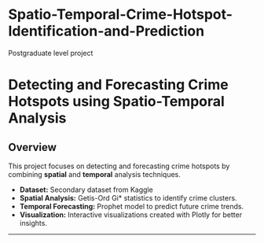 # Spatio-Temporal-Crime-Hotspot-Identification-and-Prediction
Postgraduate level project

# Detecting and Forecasting Crime Hotspots using Spatio-Temporal Analysis  

## Overview  
This project focuses on detecting and forecasting crime hotspots by combining **spatial** and **temporal** analysis techniques.  
- **Dataset:** Secondary dataset from Kaggle
- **Spatial Analysis:** Getis-Ord Gi* statistics to identify crime clusters.  
- **Temporal Forecasting:** Prophet model to predict future crime trends.  
- **Visualization:** Interactive visualizations created with Plotly for better insights.  


---
